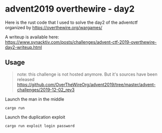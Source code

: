 # advent2019 overthewire - day2

Here is the rust code that I used to solve the day2 of the adventctf organized
by https://overthewire.org/wargames/

A writeup is available here: https://www.synacktiv.com/posts/challenges/advent-ctf-2019-overthewire-day2-writeup.html

## Usage

> note: this challenge is not hosted anymore.
> But it's sources have been released https://github.com/OverTheWireOrg/advent2019/tree/master/advent-challenges/2019-12-02_rev3

Launch the man in the middle
```
cargo run
```

Launch the duplication exploit
```
cargo run exploit login password
```
